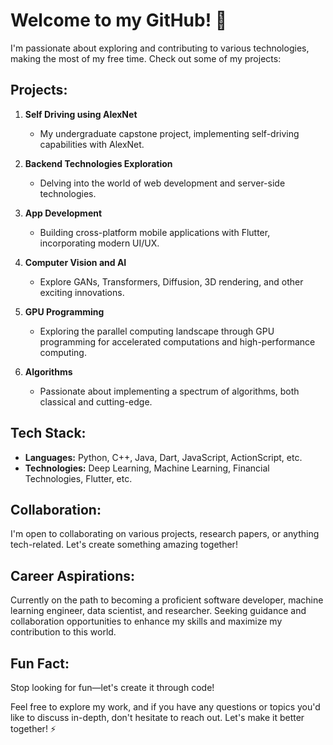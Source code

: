 # Welcome to my GitHub! 👋

I'm passionate about exploring and contributing to various technologies, making the most of my free time. Check out some of my projects:

## Projects:

1. **Self Driving using AlexNet**
   - My undergraduate capstone project, implementing self-driving capabilities with AlexNet.

2. **Backend Technologies Exploration**
   - Delving into the world of web development and server-side technologies.

3. **App Development**
   - Building cross-platform mobile applications with Flutter, incorporating modern UI/UX.
  
4. **Computer Vision and AI**
   - Explore GANs, Transformers, Diffusion, 3D rendering, and other exciting innovations.

5. **GPU Programming**
   - Exploring the parallel computing landscape through GPU programming for accelerated computations and high-performance computing.

6. **Algorithms**
   - Passionate about implementing a spectrum of algorithms, both classical and cutting-edge.

## Tech Stack:

- **Languages:** Python, C++, Java, Dart, JavaScript, ActionScript, etc.
- **Technologies:** Deep Learning, Machine Learning, Financial Technologies, Flutter, etc.

## Collaboration:

I'm open to collaborating on various projects, research papers, or anything tech-related. Let's create something amazing together!

## Career Aspirations:

Currently on the path to becoming a proficient software developer, machine learning engineer, data scientist, and researcher. Seeking guidance and collaboration opportunities to enhance my skills and maximize my contribution to this world.

## Fun Fact:

Stop looking for fun—let's create it through code!

Feel free to explore my work, and if you have any questions or topics you'd like to discuss in-depth, don't hesitate to reach out. Let's make it better together! ⚡
